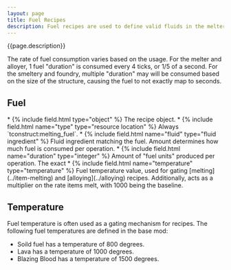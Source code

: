 ```yaml
---
layout: page
title: Fuel Recipes
description: Fuel recipes are used to define valid fluids in the melter, alloyer, smeltery, and foundry in Tinkers' Construct since 1.16.
---
```

{{page.description}}

The rate of fuel consumption varies based on the usage. For the melter and alloyer, 1 fuel "duration" is consumed every 4 ticks, or 1/5 of a second. For the smeltery and foundry, multiple "duration" may will be consumed based on the size of the structure, causing the fuel to not exactly map to seconds.

## Fuel

<div class="treeview" markdown=1>
* {% include field.html type="object" %} The recipe object.
    * {% include field.html name="type" type="resource location" %} Always `tconstruct:melting_fuel`.
    * {% include field.html name="fluid" type="fluid ingredient" %} Fluid ingredient matching the fuel. Amount determines how much fuel is consumed per operation.
    * {% include field.html name="duration" type="integer" %} Amount of "fuel units" produced per operation. The exact 
    * {% include field.html name="temperature" type="temperature" %} Fuel temperature value, used for gating [melting](../item-melting) and [alloying](../alloying) recipes. Additionally, acts as a multiplier on the rate items melt, with 1000 being the baseline.
</div>

## Temperature

Fuel temperature is often used as a gating mechanism for recipes. The following fuel temperatures are defined in the base mod:

* Soild fuel has a temperature of 800 degrees.
* Lava has a temperature of 1000 degrees.
* Blazing Blood has a temperature of 1500 degrees.
